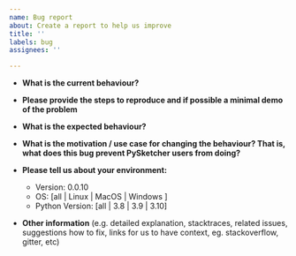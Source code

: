 ```yaml
---
name: Bug report
about: Create a report to help us improve
title: ''
labels: bug
assignees: ''

---
```


* **What is the current behaviour?**


* **Please provide the steps to reproduce and if possible a minimal demo of the problem**


* **What is the expected behaviour?**


* **What is the motivation / use case for changing the behaviour? That is, what does this bug prevent PySketcher users from doing?**


* **Please tell us about your environment:**
  
  - Version: 0.0.10
  - OS: [all | Linux | MacOS | Windows ]
  - Python Version: [all | 3.8 | 3.9 | 3.10]

* **Other information** (e.g. detailed explanation, stacktraces, related issues, suggestions how to fix, links for us to have context, eg. stackoverflow, gitter, etc)
